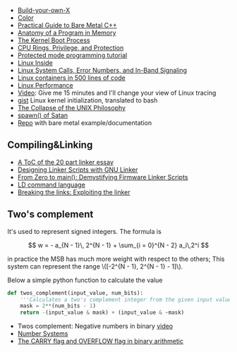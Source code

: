 
 - [Build-your-own-X](https://github.com/danistefanovic/build-your-own-x)
 - [Color](http://jamie-wong.com/post/color/)
 - [Practical Guide to Bare Metal C++](https://arobenko.gitbooks.io/bare_metal_cpp)
 - [Anatomy of a Program in Memory](http://duartes.org/gustavo/blog/post/anatomy-of-a-program-in-memory/)
 - [The Kernel Boot Process](http://duartes.org/gustavo/blog/post/kernel-boot-process/)
 - [CPU Rings, Privilege, and Protection](http://duartes.org/gustavo/blog/post/cpu-rings-privilege-and-protection/)
 - [Protected mode programming tutorial](http://prodebug.sourceforge.net/pmtut.html)
 - [Linux Inside](https://www.gitbook.com/book/0xax/linux-insides/details)
 - [Linux System Calls, Error Numbers, and In-Band Signaling](http://nullprogram.com/blog/2016/09/23/)
 - [Linux containers in 500 lines of code](https://blog.lizzie.io/linux-containers-in-500-loc.html)
 - [Linux Performance](http://www.brendangregg.com/linuxperf.html)
 - [Video](https://www.youtube.com/watch?v=GsMs3n8CB6g): Give me 15 minutes and I'll change your view of Linux tracing
 - [gist](https://gist.github.com/marcan/a2eafd605d3d6ac76eb10a7c64f736c3) Linux kernel initialization, translated to bash
 - [The Collapse of the UNIX Philosophy](https://kukuruku.co/post/the-collapse-of-the-unix-philosophy/)
 - [spawn() of Satan](https://tavianator.com/spawn-of-satan/)
 - [Repo](https://github.com/cirosantilli/x86-bare-metal-examples) with bare metal example/documentation

## Compiling&Linking

 - [A ToC of the 20 part linker essay](https://lwn.net/Articles/276782/)
 - [Designing Linker Scripts with GNU Linker](https://ravikiranb.com/articles/linker-script/)
 - [From Zero to main(): Demystifying Firmware Linker Scripts](https://interrupt.memfault.com/blog/how-to-write-linker-scripts-for-firmware)
 - [LD command language](https://www.math.utah.edu/docs/info/ld_3.html)
 - [Breaking the links: Exploiting the linker](https://www.nth-dimension.org.uk/pub/BTL.pdf)

## Two's complement

It's used to represent signed integers. The formula is

$$
w = - a_{N - 1}\, 2^{N - 1} + \sum_{i = 0}^{N - 2} a_i\,2^i
$$

in practice the MSB has much more weight with respect to the others;
This system can represent the range \\([-2^{N - 1}, 2^{N - 1} - 1]\\).


Below a simple python function to calculate the value

```python
def twos_complement(input_value, num_bits):
    '''Calculates a two's complement integer from the given input value's bits'''
    mask = 2**(num_bits - 1)
    return -(input_value & mask) + (input_value & ~mask)
```

 - Twos complement: Negative numbers in binary [video](https://youtu.be/4qH4unVtJkE)
 - [Number Systems](http://www.syssec.ethz.ch/content/dam/ethz/special-interest/infk/inst-infsec/system-security-group-dam/education/Digitaltechnik_14/12_NumberSystems.pdf)
 - [The CARRY flag and OVERFLOW flag in binary arithmetic](http://teaching.idallen.com/dat2343/10f/notes/040_overflow.txt)

